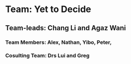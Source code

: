 # Team: Yet to Decide
## Team-leads: Chang Li and Agaz Wani
### Team Members: Alex, Nathan, Yibo, Peter, 
### Cosulting Team: Drs Lui and Greg


